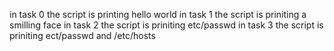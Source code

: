 in task 0 the script is printing hello world
in task 1 the script is priniting a smilling face 
in task 2 the script is priniting etc/passwd
in task 3 the script is priniting ect/passwd and /etc/hosts
